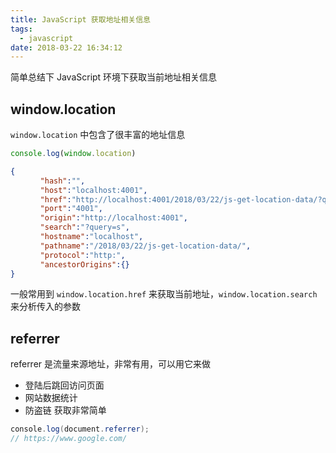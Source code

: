 ```yaml
---
title: JavaScript 获取地址相关信息
tags:
  - javascript
date: 2018-03-22 16:34:12
---
```



简单总结下 JavaScript 环境下获取当前地址相关信息
<!-- more --><!-- toc -->
## window.location
`window.location` 中包含了很丰富的地址信息
```javascript
console.log(window.location)
```
```json
{
　　　　"hash":"",
　　　　"host":"localhost:4001",
　　　　"href":"http://localhost:4001/2018/03/22/js-get-location-data/?query=s",
　　　　"port":"4001",
　　　　"origin":"http://localhost:4001",
　　　　"search":"?query=s",
　　　　"hostname":"localhost",
　　　　"pathname":"/2018/03/22/js-get-location-data/",
　　　　"protocol":"http:",
　　　　"ancestorOrigins":{}
}
```
一般常用到 `window.location.href` 来获取当前地址，`window.location.search` 来分析传入的参数

## referrer
referrer 是流量来源地址，非常有用，可以用它来做
- 登陆后跳回访问页面
- 网站数据统计
- 防盗链
获取非常简单
```java
console.log(document.referrer);
// https://www.google.com/
```
